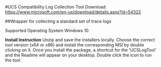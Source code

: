 #UCS Compatibility Log Collection Tool 
Download: https://www.microsoft.com/en-us/download/details.aspx?id=54322

##Wrapper for collecting a standard set of trace logs 

Supported Operating System 
Windows 10 

**Install Instruction**
Unzip and save the installers locally. Choose the correct tool version (x64 or x86) and install the corresponding MSI by double clicking on it. Once you install the package, a shortcut for the 'UCSLogTool' and the Readme will appear on your desktop. Double click the icon to run the tool. 

